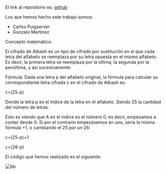 El link al repositorio es: [github](https://github.com/GonzaloGmv/atbash)  

Los que hemos hecho este trabajo somos:
- Carlos Puigserver
- Gonzalo Martínez


Concepto matemático:

El cifrado de Atbash es un tipo de cifrado por sustitución en el que cada letra del alfabeto se reemplaza por su letra opuesta en el mismo alfabeto. Es decir, la primera letra se reemplaza por la última, la segunda por la penúltima, y así sucesivamente.

Fórmula:
Dada una letra p  del alfabeto original, la fórmula para calcular su correspondiente letra cifrada c en el cifrado de Atbash es:

c=(25-p)

Donde la letra p es el índice de la letra en el alfabeto. Siendo 25 la cantidad del número de letras.

Esto es viendo que A en el índice es el número 0, es decir, empezamos a contar desde 0. Si por el contrario empezásemos en uno, sería la misma fórmula +1, o cambiando el 25 por un 26:

c=(25-p)+1

c=(26-p)

El código que hemos realizado es el siguiente:

![bb](https://github.com/GonzaloGmv/atbash/assets/91721643/54ce4d72-b586-456c-8b6d-8e3f0cafbf3b)






